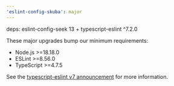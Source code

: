 ```yaml
---
'eslint-config-skuba': major
---
```


deps: eslint-config-seek 13 + typescript-eslint ^7.2.0

These major upgrades bump our minimum requirements:

- Node.js >=18.18.0
- ESLint >=8.56.0
- TypeScript >=4.7.5

See the [typescript-eslint v7 announcement](https://typescript-eslint.io/blog/announcing-typescript-eslint-v7/) for more information.
